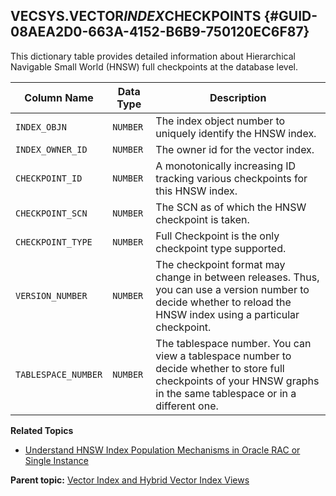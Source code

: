 ## VECSYS.VECTOR$INDEX$CHECKPOINTS {#GUID-08AEA2D0-663A-4152-B6B9-750120EC6F87}

This dictionary table provides detailed information about Hierarchical Navigable Small World (HNSW) full checkpoints at the database level.

Column Name | Data Type | Description  
---|---|---  
`INDEX_OBJN` |  `NUMBER` |  The index object number to uniquely identify the HNSW index.  
`INDEX_OWNER_ID` |  `NUMBER` |  The owner id for the vector index.  
`CHECKPOINT_ID` |  `NUMBER` |  A monotonically increasing ID tracking various checkpoints for this HNSW index.  
`CHECKPOINT_SCN` |  `NUMBER` |  The SCN as of which the HNSW checkpoint is taken.   
`CHECKPOINT_TYPE` |  `NUMBER` |  Full Checkpoint is the only checkpoint type supported.  
`VERSION_NUMBER` |  `NUMBER` |  The checkpoint format may change in between releases. Thus, you can use a version number to decide whether to reload the HNSW index using a particular checkpoint.  
`TABLESPACE_NUMBER` |  `NUMBER` |  The tablespace number. You can view a tablespace number to decide whether to store full checkpoints of your HNSW graphs in the same tablespace or in a different one.  
  
**Related Topics**

  * [Understand HNSW Index Population Mechanisms in Oracle RAC or Single Instance](understand-hnsw-index-population-mechanisms-oracle-rac-and-single-instance.md#GUID-8604A7A5-3C96-4B55-85BC-BCF44562BDBB)



**Parent topic:** [Vector Index and Hybrid Vector Index Views](vector-index-and-hybrid-vector-index-views.md)
